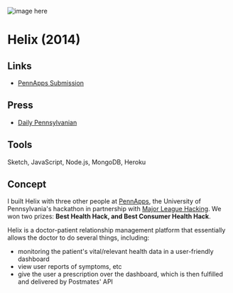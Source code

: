 ![image here](/img/work/helix.png)

# Helix (2014)

## Links

* [PennApps Submission](//devpost.com/software/helix)

## Press

* [Daily Pennsylvanian](http://www.thedp.com/article/2015/01/high-school-students-penn-apps-team-2015)

## Tools

Sketch, JavaScript, Node.js, MongoDB, Heroku

## Concept

I built Helix with three other people at [PennApps](//pennapps.com), the University of Pennsylvania's hackathon in partnership with [Major League Hacking](//mlh.io). We won two prizes: **Best Health Hack, and Best Consumer Health Hack**.

Helix is a doctor-patient relationship management platform that essentially allows the doctor to do several things, including:

* monitoring the patient's vital/relevant health data in a user-friendly dashboard
* view user reports of symptoms, etc
* give the user a prescription over the dashboard, which is then fulfilled and delivered by Postmates' API
